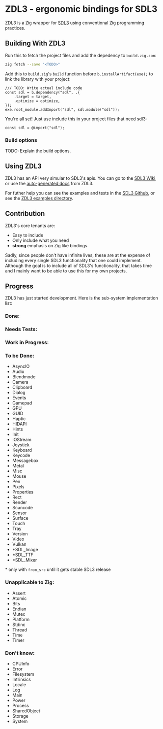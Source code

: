# ZDL3 - ergonomic bindings for SDL3

ZDL3 is a Zig wrapper for [SDL3](https://www.libsdl.org) using conventional Zig programming practices.

## Building With ZDL3

Run this to fetch the project files and add the depedency to ```build.zig.zon```:
```bash
zig fetch --save "<TODO>"
```
Add this to ```build.zig```'s ```build``` function before ```b.installArtifact(exe);``` to link the library with your project:
```zig
/// TODO: Write actual include code
const sdl = b.dependency("sdl", .{
    .target = target,
    .optimize = optimize,
});
exe.root_module.addImport("sdl", sdl.module("sdl"));
```
You're all set! Just use include this in your project files that need sdl3:
```zig
const sdl = @import("sdl");
```

### Build options

TODO: Explain the build options.

## Using ZDL3

ZDL3 has an API very simular to SDL3's apis. You can go to the [SDL3 Wiki](https://wiki.libsdl.org/SDL3/FrontPage), or use the [auto-generated docs]() from ZDL3.

For futher help you can see the examples and tests in the [SDL3 Github](https://github.com/libsdl-org/SDL), or see the [ZDL3 examples directory](https://github.com/wyatt-radkiewicz/zdl3/tree/main/examples).

## Contribution

ZDL3's core tenants are:
 - Easy to include
 - Only include what you need
 - **strong** emphasis on Zig like bindings

Sadly, since people don't have infinite lives, these are at the expense of including every single SDL3 functionality that one could implement. Although the goal is to include all of SDL3's functionality, that takes time and I mainly want to be able to use this for my own projects.

## Progress

ZDL3 has just started development. Here is the sub-system implementation list:
### Done: 
### Needs Tests:
### Work in Progress:
### To be Done:
 - AsyncIO
 - Audio
 - Blendmode
 - Camera
 - Clipboard
 - Dialog
 - Events
 - Gamepad
 - GPU
 - GUID
 - Haptic
 - HIDAPI
 - Hints
 - Init
 - IOStream
 - Joystick
 - Keyboard
 - Keycode
 - Messagebox
 - Metal
 - Misc
 - Mouse
 - Pen
 - Pixels
 - Properties
 - Rect
 - Render
 - Scancode
 - Sensor
 - Surface
 - Touch
 - Tray
 - Version
 - Video
 - Vulkan
 - *SDL_Image
 - *SDL_TTF
 - *SDL_Mixer
 
\* only with `from_src` until it gets stable SDL3 release
### Unapplicable to Zig:
 - Assert
 - Atomic
 - Bits
 - Endian
 - Mutex
 - Platform
 - Stdinc
 - Thread
 - Time
 - Timer
### Don't know:
 - CPUInfo
 - Error
 - Filesystem
 - Intrinsics
 - Locale
 - Log
 - Main
 - Power
 - Process
 - SharedObject
 - Storage
 - System